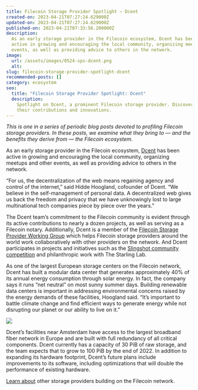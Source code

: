 ```yaml
---
title: Filecoin Storage Provider Spotlight — Dcent
created-on: 2023-04-21T07:27:24.629000Z
updated-on: 2023-04-21T07:27:24.629000Z
published-on: 2023-04-21T07:33:56.200000Z
description:
  As an early storage provider in the Filecoin ecosystem, Dcent has been
  active in growing and encouraging the local community, organizing meetups and other
  events, as well as providing advice to others in the network.
image:
  url: /assets/images/0524-sps-dcent.png
  alt:
slug: filecoin-storage-provider-spotlight-dcent
recommended-posts: []
category: ecosystem
seo:
  title: "Filecoin Storage Provider Spotlight: Dcent"
  description:
    Spotlight on Dcent, a prominent Filecoin storage provider. Discover
    their contributions and innovations.
---
```


_This is one in a series of periodic blog posts devoted to profiling Filecoin storage providers. In these posts, we examine what they bring to — and the benefits they derive from — the Filecoin ecosystem._

As an early storage provider in the Filecoin ecosystem, [Dcent](http://dcent.nl/) has been active in growing and encouraging the local community, organizing meetups and other events, as well as providing advice to others in the network.

“For us, the decentralization of the web means regaining agency and control of the internet,” said Hidde Hoogland, cofounder of Dcent. “We believe in the self-management of personal data. A decentralized web gives us back the freedom and privacy that we have unknowingly lost to large multinational tech companies piece by piece over the years.”

The Dcent team’s commitment to the Filecoin community is evident through its active contributions to nearly a dozen projects, as well as serving as a Filecoin notary. Additionally, Dcent is a member of the [Filecoin Storage Provider Working Group](https://filecoinfoundation.medium.com/supporting-the-community-the-filecoin-mining-working-group-4bd5f289cbea#:~:text=At%20its%20core%2C%20the%20Storage%20Provider%20Working%20Group,providers%20and%20other%20participants%20in%20the%20Filecoin%20network.) which helps Filecoin storage providers around the world work collaboratively with other providers on the network. And Dcent participates in projects and initiatives such as the [Slingshot community competition](https://slingshot.filecoin.io/) and philanthropic work with The Starling Lab.

As one of the largest European storage centers on the Filecoin network, Dcent has built a modular data center that generates approximately 40% of its annual energy consumption through solar energy. In fact, the company says it runs “net neutral” on most sunny summer days. Building renewable data centers is important in addressing environmental concerns raised by the energy demands of these facilities, Hoogland said. “It’s important to battle climate change and find efficient ways to generate energy while not disrupting our planet or our ability to live on it.”

![](/assets/images/rectangle-29-.png)

Dcent’s facilities near Amsterdam have access to the largest broadband fiber network in Europe and are built with full redundancy of all critical components. Dcent currently has a capacity of 30 PiB of raw storage, and the team expects that to grow to 100 PiB by the end of 2022. In addition to expanding its hardware footprint, Dcent’s future plans include improvements to its software, including optimizations that will double the performance of existing hardware.

[Learn about](https://filecoinfoundation.medium.com/) other storage providers building on the Filecoin network.
